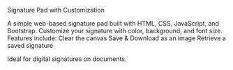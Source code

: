 Signature Pad with Customization

A simple web-based signature pad built with HTML, CSS, JavaScript, and Bootstrap. Customize your signature with color, background, and font size. Features include:
Clear the canvas
Save & Download as an image
Retrieve a saved signature

Ideal for digital signatures on documents.
